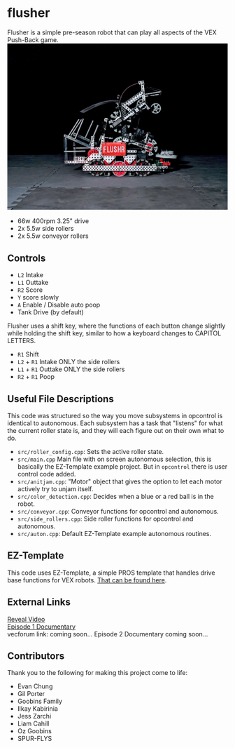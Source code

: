 # flusher
  
Flusher is a simple pre-season robot that can play all aspects of the VEX Push-Back game.  
![](flusher.jpg)   

- 66w 400rpm 3.25" drive  
- 2x 5.5w side rollers  
- 2x 5.5w conveyor rollers  


## Controls
- `L2` Intake 
- `L1` Outtake 
- `R2` Score 
- `Y` score slowly
- `A` Enable / Disable auto poop
- Tank Drive (by default)
  
Flusher uses a shift key, where the functions of each button change slightly while holding the shift key, similar to how a keyboard changes to CAPITOL LETTERS.
- `R1` Shift
- `L2` + `R1` Intake ONLY the side rollers
- `L1` + `R1` Outtake ONLY the side rollers
- `R2` + `R1` Poop


## Useful File Descriptions
This code was structured so the way you move subsystems in opcontrol is identical to autonomous.  Each subsystem has a task that "listens" for what the current roller state is, and they will each figure out on their own what to do.  
 - `src/roller_config.cpp`: Sets the active roller state.  
 - `src/main.cpp` Main file with on screen autonomous selection, this is basically the EZ-Template example project.  But in `opcontrol` there is user control code added.  
 - `src/anitjam.cpp`: "Motor" object that gives the option to let each motor actively try to unjam itself.  
 - `src/color_detection.cpp`: Decides when a blue or a red ball is in the robot.  
 - `src/conveyor.cpp`: Conveyor functions for opcontrol and autonomous.  
 - `src/side_rollers.cpp`: Side roller functions for opcontrol and autonomous.  
 - `src/auton.cpp`: Default EZ-Template example autonomous routines.  



## EZ-Template
This code uses EZ-Template, a simple PROS template that handles drive base functions for VEX robots. [That can be found here](https://ez-robotics.github.io/EZ-Template/).  


## External Links
[Reveal Video](https://youtu.be/0-yhN4ntpAA)  
[Episode 1 Documentary](https://youtu.be/FOxbkzGKC6Q)  
vecforum link: coming soon...
Episode 2 Documentary coming soon...


## Contributors
Thank you to the following for making this project come to life:  
- Evan Chung
- Gil Porter
- Goobins Family
- Ilkay Kabirinia
- Jess Zarchi
- Liam Cahill
- Oz Goobins
- SPUR-FLYS
